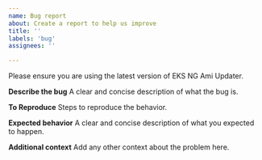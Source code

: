 ```yaml
---
name: Bug report
about: Create a report to help us improve
title: ''
labels: 'bug'
assignees: ''

---
```


Please ensure you are using the latest version of EKS NG Ami Updater.

**Describe the bug**
A clear and concise description of what the bug is.

**To Reproduce**
Steps to reproduce the behavior.

**Expected behavior**
A clear and concise description of what you expected to happen.

**Additional context**
Add any other context about the problem here.
